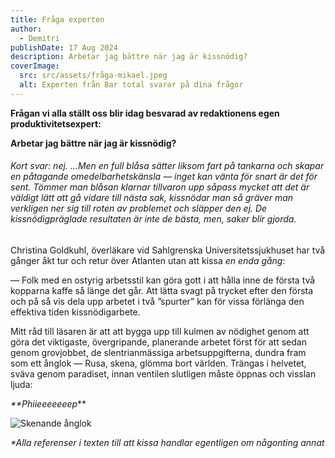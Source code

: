 ```yaml
---
title: Fråga experten
author:
  - Demitri
publishDate: 17 Aug 2024
description: Arbetar jag bättre när jag är kissnödig?
coverImage:
  src: src/assets/fråga-mikael.jpeg
  alt: Experten från Bar total svarar på dina frågor
---
```

**Frågan vi alla ställt oss blir idag besvarad av redaktionens egen produktivitetsexpert:**

**Arbetar jag bättre när jag är kissnödig?**

###### Kort svar: nej. …*Men* en full blåsa sätter liksom fart på tankarna och skapar en påtagande omedelbarhetskänsla — inget kan vänta för snart är det för sent. Tömmer man blåsan klarnar tillvaron upp såpass mycket att det är väldigt lätt att gå vidare till nästa sak, kissnödar man så gräver man verkligen ner sig till roten av problemet och släpper den ej. De kissnödigpräglade resultaten är inte de bästa, men, saker blir gjorda.

Christina Goldkuhl, överläkare vid Sahlgrenska Universitetssjukhuset har två gånger åkt tur och retur över Atlanten utan att kissa *en enda gång*:

— Folk med en ostyrig arbetsstil kan göra gott i att hålla inne de första två kopparna kaffe så länge det går. Att lätta svagt på trycket efter den första och på så vis dela upp arbetet i två ”spurter” kan för vissa förlänga den effektiva tiden kissnödigarbete.

Mitt råd till läsaren är att att bygga upp till kulmen av nödighet genom att göra det viktigaste, övergripande, planerande arbetet först för att sedan genom grovjobbet, de slentrianmässiga arbetsuppgifterna, dundra fram som ett ånglok — Rusa, skena, glömma bort världen. Trängas i helvetet, sväva genom paradiset, innan ventilen slutligen måste öppnas och visslan ljuda:

*\*\*Phiieeeeeeep*\*\*

![Skenande ånglok](src/assets/skenande-ånglok.jpeg "Skenande ånglok")

*\*Alla referenser i texten till att kissa handlar egentligen om någonting annat*
